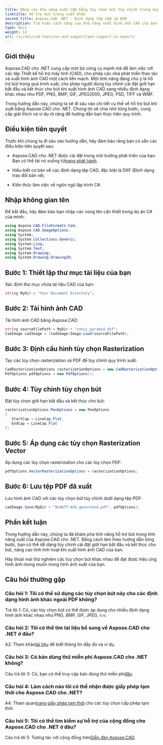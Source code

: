 ```yaml
---
title: Nâng cao khả năng xuất CAD bằng tùy chọn bút tùy chỉnh trong Aspose.CAD cho .NET
linktitle: Hỗ trợ bút trong xuất khẩu
second_title: Aspose.CAD .NET - Định dạng tệp CAD và BIM
description: Tìm hiểu cách nâng cao khả năng xuất hình ảnh CAD của bạn bằng Aspose.CAD cho .NET. Tùy chỉnh các tùy chọn bút để có hình ảnh tuyệt đẹp ở định dạng PDF, PNG, BMP, v.v.
type: docs
weight: 12
url: /vi/net/cad-features-and-support/pen-support-in-export/
---
```

## Giới thiệu

Aspose.CAD cho .NET cung cấp một bộ công cụ mạnh mẽ để làm việc với các tệp Thiết kế hỗ trợ máy tính (CAD), cho phép các nhà phát triển thao tác và xuất hình ảnh CAD một cách liền mạch. Một tính năng đáng chú ý là hỗ trợ bút trong quá trình xuất, cho phép người dùng tùy chỉnh cài đặt giới hạn bắt đầu và kết thúc cho bút khi xuất hình ảnh CAD sang nhiều định dạng khác nhau như PDF, PNG, BMP, GIF, JPEG2000, JPEG, PSD, TIFF và WMF.

Trong hướng dẫn này, chúng ta sẽ đi sâu vào chi tiết cụ thể về hỗ trợ bút khi xuất bằng Aspose.CAD cho .NET. Chúng tôi sẽ chia nhỏ từng bước, cung cấp giải thích và ví dụ rõ ràng để hướng dẫn bạn thực hiện quy trình.

## Điều kiện tiên quyết

Trước khi chúng ta đi sâu vào hướng dẫn, hãy đảm bảo rằng bạn có sẵn các điều kiện tiên quyết sau:

- Aspose.CAD cho .NET được cài đặt trong môi trường phát triển của bạn. Bạn có thể tải nó xuống từ[trang phát hành](https://releases.aspose.com/cad/net/).

- Hiểu biết cơ bản về các định dạng tệp CAD, đặc biệt là DXF (Định dạng trao đổi bản vẽ).

- Kiến thức làm việc về ngôn ngữ lập trình C#.

## Nhập không gian tên

Để bắt đầu, hãy đảm bảo bạn nhập các vùng tên cần thiết trong dự án C# của mình:

```csharp
using Aspose.CAD.FileFormats.Cad;
using Aspose.CAD.ImageOptions;
using System;
using System.Collections.Generic;
using System.Linq;
using System.Text;
using System.Drawing;
using System.Drawing.Drawing2D;
```

## Bước 1: Thiết lập thư mục tài liệu của bạn

Xác định thư mục chứa tài liệu CAD của bạn:

```csharp
string MyDir = "Your Document Directory";
```

## Bước 2: Tải hình ảnh CAD

Tải hình ảnh CAD bằng Aspose.CAD:

```csharp
string sourceFilePath = MyDir + "conic_pyramid.dxf";
CadImage cadImage = (CadImage)Image.Load(sourceFilePath);
```

## Bước 3: Định cấu hình tùy chọn Rasterization

Tạo các tùy chọn rasterization và PDF để tùy chỉnh quy trình xuất:

```csharp
CadRasterizationOptions rasterizationOptions = new CadRasterizationOptions();
PdfOptions pdfOptions = new PdfOptions();
```

## Bước 4: Tùy chỉnh tùy chọn bút

Đặt tùy chọn giới hạn bắt đầu và kết thúc cho bút:

```csharp
rasterizationOptions.PenOptions = new PenOptions
{
   StartCap = LineCap.Flat,
   EndCap = LineCap.Flat
};
```

## Bước 5: Áp dụng các tùy chọn Rasterization Vector

Áp dụng các tùy chọn rasterization cho các tùy chọn PDF:

```csharp
pdfOptions.VectorRasterizationOptions = rasterizationOptions;
```

## Bước 6: Lưu tệp PDF đã xuất

Lưu hình ảnh CAD với các tùy chọn bút tùy chỉnh dưới dạng tệp PDF:

```csharp
cadImage.Save(MyDir + "9LHATT-A56_generated.pdf", pdfOptions);
```

## Phần kết luận

Trong hướng dẫn này, chúng ta đã khám phá tính năng hỗ trợ bút trong tính năng xuất của Aspose.CAD cho .NET. Bằng cách làm theo hướng dẫn từng bước, bạn có thể dễ dàng tùy chỉnh cài đặt giới hạn bắt đầu và kết thúc cho bút, nâng cao tính linh hoạt khi xuất hình ảnh CAD của bạn.

Hãy thoải mái thử nghiệm các tùy chọn bút khác nhau để đạt được hiệu ứng hình ảnh mong muốn trong hình ảnh xuất của bạn.

## Câu hỏi thường gặp

### Câu hỏi 1: Tôi có thể sử dụng các tùy chọn bút này cho các định dạng hình ảnh khác ngoài PDF không?

Trả lời 1: Có, các tùy chọn bút có thể được áp dụng cho nhiều định dạng hình ảnh khác nhau như PNG, BMP, GIF, JPEG, v.v.

### Câu hỏi 2: Tôi có thể tìm tài liệu bổ sung về Aspose.CAD cho .NET ở đâu?

 A2: Tham khảo[tài liệu](https://reference.aspose.com/cad/net/) để biết thông tin đầy đủ và ví dụ.

### Câu hỏi 3: Có bản dùng thử miễn phí Aspose.CAD cho .NET không?

 Câu trả lời 3: Có, bạn có thể truy cập bản dùng thử miễn phí[đây](https://releases.aspose.com/).

### Câu hỏi 4: Làm cách nào tôi có thể nhận được giấy phép tạm thời cho Aspose.CAD cho .NET?

 A4: Tham quan[trang giấy phép tạm thời](https://purchase.aspose.com/temporary-license/) cho các tùy chọn cấp phép tạm thời.

### Câu hỏi 5: Tôi có thể tìm kiếm sự hỗ trợ của cộng đồng cho Aspose.CAD cho .NET ở đâu?

 Câu trả lời 5: Tương tác với cộng đồng trên[Diễn đàn Aspose.CAD](https://forum.aspose.com/c/cad/19).